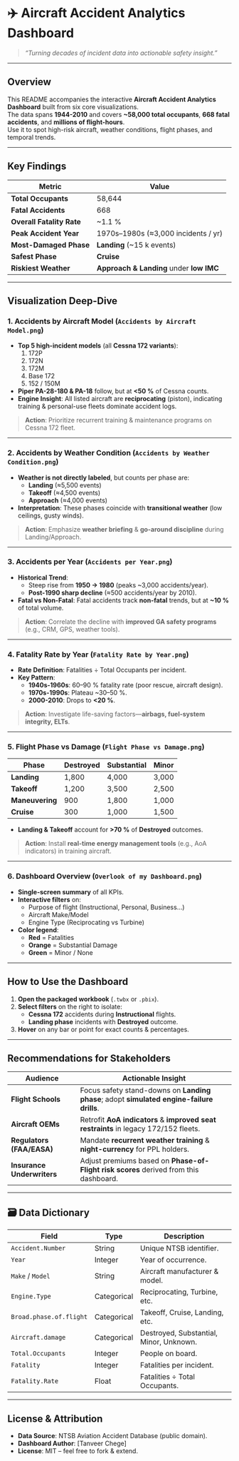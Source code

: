 # ✈️ Aircraft Accident Analytics Dashboard  
> _“Turning decades of incident data into actionable safety insight.”_

---

## Overview
This README accompanies the interactive **Aircraft Accident Analytics Dashboard** built from six core visualizations.  
The data spans **1944-2010** and covers **~58,000 total occupants**, **668 fatal accidents**, and **millions of flight-hours**.  
Use it to spot high-risk aircraft, weather conditions, flight phases, and temporal trends.

---

## Key Findings

| **Metric** | **Value** |
|------------|-----------|
| **Total Occupants** | 58,644 |
| **Fatal Accidents** | 668 |
| **Overall Fatality Rate** | ~1.1 % |
| **Peak Accident Year** | 1970s–1980s (≈3,000 incidents / yr) |
| **Most-Damaged Phase** | **Landing** (~15 k events) |
| **Safest Phase** | **Cruise** |
| **Riskiest Weather** | **Approach & Landing** under **low IMC** |

---

## Visualization Deep-Dive

### 1. Accidents by Aircraft Model (`Accidents by Aircraft Model.png`)
- **Top 5 high-incident models** (all **Cessna 172 variants**):
  1. 172P  
  2. 172N  
  3. 172M  
  4. Base 172  
  5. 152 / 150M  
- **Piper PA-28-180 & PA-18** follow, but at **<50 %** of Cessna counts.
- **Engine Insight**: All listed aircraft are **reciprocating** (piston), indicating training & personal-use fleets dominate accident logs.

>  **Action**: Prioritize recurrent training & maintenance programs on Cessna 172 fleet.

---

### 2. Accidents by Weather Condition (`Accidents by Weather Condition.png`)
- **Weather is not directly labeled**, but counts per phase are:
  - **Landing** (≈5,500 events)  
  - **Takeoff** (≈4,500 events)  
  - **Approach** (≈4,000 events)  
- **Interpretation**: These phases coincide with **transitional weather** (low ceilings, gusty winds).  
>  **Action**: Emphasize **weather briefing** & **go-around discipline** during Landing/Approach.

---

### 3. Accidents per Year (`Accidents per Year.png`)
- **Historical Trend**:  
  - Steep rise from **1950 → 1980** (peaks ~3,000 accidents/year).  
  - **Post-1990 sharp decline** (≈500 accidents/year by 2010).  
- **Fatal vs Non-Fatal**: Fatal accidents track **non-fatal** trends, but at **~10 %** of total volume.  
>  **Action**: Correlate the decline with **improved GA safety programs** (e.g., CRM, GPS, weather tools).

---

### 4. Fatality Rate by Year (`Fatality Rate by Year.png`)
- **Rate Definition**: Fatalities ÷ Total Occupants per incident.  
- **Key Pattern**:  
  - **1940s-1960s**: 60–90 % fatality rate (poor rescue, aircraft design).  
  - **1970s-1990s**: Plateau ~30–50 %.  
  - **2000-2010**: Drops to **<20 %**.  
>  **Action**: Investigate life-saving factors—**airbags, fuel-system integrity, ELTs**.

---

### 5. Flight Phase vs Damage (`Flight Phase vs Damage.png`)
| **Phase** | **Destroyed** | **Substantial** | **Minor** |
|-----------|---------------|-----------------|-----------|
| **Landing** | 1,800 | 4,000 | 3,000 |
| **Takeoff** | 1,200 | 3,500 | 2,500 |
| **Maneuvering** | 900 | 1,800 | 1,000 |
| **Cruise** | 300 | 1,000 | 1,500 |

- **Landing & Takeoff** account for **>70 %** of **Destroyed** outcomes.  
>  **Action**: Install **real-time energy management tools** (e.g., AoA indicators) in training aircraft.

---

### 6. Dashboard Overview (`Overlook of my Dashboard.png`)
- **Single-screen summary** of all KPIs.  
- **Interactive filters** on:  
  - Purpose of flight (Instructional, Personal, Business…)  
  - Aircraft Make/Model  
  - Engine Type (Reciprocating vs Turbine)  
- **Color legend**:  
  - **Red** = Fatalities  
  - **Orange** = Substantial Damage  
  - **Green** = Minor / None  

---

## How to Use the Dashboard
1. **Open the packaged workbook** (`.twbx` or `.pbix`).  
2. **Select filters** on the right to isolate:
   - **Cessna 172** accidents during **Instructional** flights.  
   - **Landing phase** incidents with **Destroyed** outcome.  
3. **Hover** on any bar or point for exact counts & percentages.

---

##  Recommendations for Stakeholders

| **Audience** | **Actionable Insight** |
|--------------|------------------------|
| **Flight Schools** | Focus safety stand-downs on **Landing phase**; adopt **simulated engine-failure drills**. |
| **Aircraft OEMs** | Retrofit **AoA indicators** & **improved seat restraints** in legacy 172/152 fleets. |
| **Regulators (FAA/EASA)** | Mandate **recurrent weather training** & **night-currency** for PPL holders. |
| **Insurance Underwriters** | Adjust premiums based on **Phase-of-Flight risk scores** derived from this dashboard. |

---

## 🗃 Data Dictionary
| **Field** | **Type** | **Description** |
|-----------|----------|-----------------|
| `Accident.Number` | String | Unique NTSB identifier. |
| `Year` | Integer | Year of occurrence. |
| `Make` / `Model` | String | Aircraft manufacturer & model. |
| `Engine.Type` | Categorical | Reciprocating, Turbine, etc. |
| `Broad.phase.of.flight` | Categorical | Takeoff, Cruise, Landing, etc. |
| `Aircraft.damage` | Categorical | Destroyed, Substantial, Minor, Unknown. |
| `Total.Occupants` | Integer | People on board. |
| `Fatality` | Integer | Fatalities per incident. |
| `Fatality.Rate` | Float | Fatalities ÷ Total Occupants. |

---

##  License & Attribution
- **Data Source**: NTSB Aviation Accident Database (public domain).  
- **Dashboard Author**: [Tanveer Chege]  
- **License**: MIT – feel free to fork & extend.

